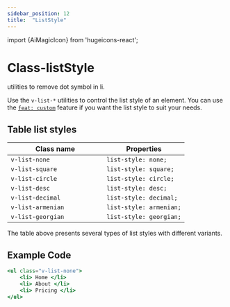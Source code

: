 ```yaml
---
sidebar_position: 12
title:  "ListStyle"
---
```


import {AiMagicIcon} from 'hugeicons-react';

# Class-listStyle <AiMagicIcon className='icon' />

utilities to remove dot symbol in li.

Use the `v-list-*` utilities to control the list style of an element.
You can use <br /> the [`feat: custom`](/docs/Core-Features/V-custom.md) feature if you want the list style to suit your needs.

## Table list styles

| Class name  | Properties |
|---------------------|-------------------|
| `v-list-none		`      | `list-style: none;` | 
| `v-list-square		`     | `list-style: square;` | 
| `v-list-circle		`     | `list-style: circle;` | 
| `v-list-desc			`     | `list-style: desc;` | 
| `v-list-decimal			`     | `list-style: decimal;` | 
| `v-list-armenian			`     | `list-style: armenian;` | 
| `v-list-georgian			`     | `list-style: georgian;` | 

The table above presents several types of list styles with different variants.

## Example Code
``` jsx title="index.html"
<ul class="v-list-none">
    <li> Home </li>
    <li> About </li>
    <li> Pricing </li>
</ul>
```